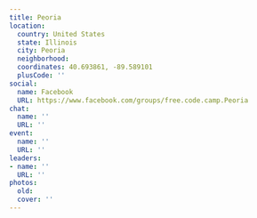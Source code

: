 ```yaml
---
title: Peoria
location:
  country: United States
  state: Illinois
  city: Peoria
  neighborhood: 
  coordinates: 40.693861, -89.589101
  plusCode: ''
social:
  name: Facebook
  URL: https://www.facebook.com/groups/free.code.camp.Peoria
chat:
  name: ''
  URL: ''
event:
  name: ''
  URL: ''
leaders:
- name: ''
  URL: ''
photos:
  old: 
  cover: ''
---
```

